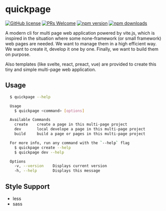 # quickpage

[![GitHub license](https://img.shields.io/github/license/WhatisHappyPlanet/quickpage)](https://github.com/WhatisHappyPlanet/quickpage/blob/master/LICENSE)
[![PRs Welcome](https://img.shields.io/badge/PRs-welcome-orange.svg)](https://github.com/WhatisHappyPlanet/quickpage/compare)
[![npm version](https://badgen.net/npm/v/quickpage-cli)](https://npm.im/quickpage-cli)
[![npm downloads](https://badgen.net/npm/dm/quickpage-cli)](https://npm.im/quickpage-cli)

A modern cli for multi page web application powered by vite.js, which is inspired in the situation where some none-framework (or small framework) web pages are needed. We want to manage them in a high efficient way. We want to create it, develop it one by one. Finally, we want to build them on purpose.

Also templates (like svelte, react, preact, vue) are provided to create this tiny and simple multi-page web application.

## Usage

```bash
  $ quickpage --help

  Usage
    $ quickpage <command> [options]

  Available Commands
    create    create a page in this multi-page project
    dev       local develope a page in this multi-page project
    build     build a page or pages in this multi-page project

  For more info, run any command with the `--help` flag
    $ quickpage create --help
    $ quickpage dev --help

  Options
    -v, --version    Displays current version
    -h, --help       Displays this message

```

## Style Support

- less
- sass
